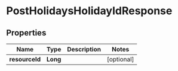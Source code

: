
# PostHolidaysHolidayIdResponse

## Properties
Name | Type | Description | Notes
------------ | ------------- | ------------- | -------------
**resourceId** | **Long** |  |  [optional]



